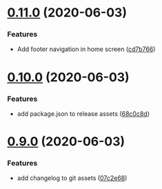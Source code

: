 # [0.11.0](https://github.com/TheUnderScorer/Animaly/compare/v0.10.0...v0.11.0) (2020-06-03)


### Features

* Add footer navigation in home screen ([cd7b766](https://github.com/TheUnderScorer/Animaly/commit/cd7b766f68ffe41cab25219b237b5c9efc9399b2))

# [0.10.0](https://github.com/TheUnderScorer/Animaly/compare/v0.9.0...v0.10.0) (2020-06-03)


### Features

* add package.json to release assets ([68c0c8d](https://github.com/TheUnderScorer/Animaly/commit/68c0c8d0677a7deee4c3ca2bc560bb2a93da7d29))

# [0.9.0](https://github.com/TheUnderScorer/Animaly/compare/v0.8.0...v0.9.0) (2020-06-03)


### Features

* add changelog to git assets ([07c2e68](https://github.com/TheUnderScorer/Animaly/commit/07c2e68b248ec695604728d3af50e473dd8ab016))
